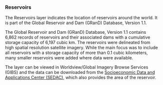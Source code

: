 ### Reservoirs
The Reservoirs layer indicates the location of reservoirs around the world. It is part of the Global Reservoir and Dam (GRanD) Database, Version 1.1.

The Global Reservoir and Dam (GRanD) Database, Version 1.1 contains 6,862 records of reservoirs and their associated dams with a cumulative storage capacity of 6,197 cubic km. The reservoirs were delineated from high spatial resolution satellite imagery. While the main focus was to include all reservoirs with a storage capacity of more than 0.1 cubic kilometers, many smaller reservoirs were added where data were available.

The layer can be viewed in Worldview/Global Imagery Browse Services (GIBS) and the data can be downloaded from the [Socioeconomic Data and Applications Center (SEDAC)](http://sedac.ciesin.columbia.edu/data/set/grand-v1-reservoirs-rev01), which also provides the area of the reservoir.
